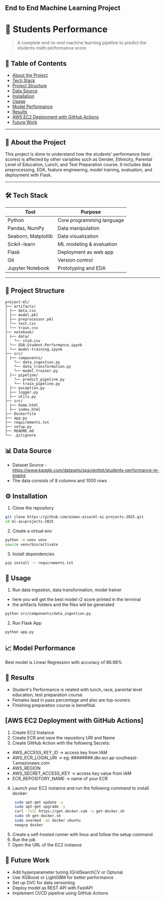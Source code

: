 ## End to End Machine Learning Project
# 🧠 Students Performance

> A complete end-to-end machine learning pipeline to predict the students math performance score

## 📌 Table of Contents
- [About the Project](#about-the-project)
- [Tech Stack](#tech-stack)
- [Project Structure](#project-structure)
- [Data Source](#data-source)
- [Installation](#installation)
- [Usage](#usage)
- [Model Performance](#model-performance)
- [Results](#results)
- [AWS EC2 Deployment with GitHub Actions](#deployment)
- [Future Work](#future-work)

---

## 📖 About the Project

This project is done to understand how the students' performance (test scores) is affected by other variables such as Gender, Ethnicity, Parental Level of Education, Lunch, and Test Preparation course. It includes data preprocessing, EDA, feature engineering, model training, evaluation, and deployment with Flask.

---

## 🛠️ Tech Stack

| Tool               | Purpose                       |
|--------------------|-------------------------------|
| Python             | Core programming language     |
| Pandas, NumPy      | Data manipulation             |
| Seaborn, Matplotlib| Data visualization            |
| Scikit-learn       | ML modeling & evaluation      |
| Flask              | Deployment as web app         |
| Git                | Version control               |
| Jupyter Notebook   | Prototyping and EDA           |

---

## 📂 Project Structure
```
project-ml/
├── artifacts/
│ ├── data.csv
│ ├── model.pkl
│ ├── preprocessor.pkl
│ └── test.csv
│ └── train.csv
├── notebook/
│ ├── data/
│   └── stud.csv
│ └── EDA-Student-Performance.ipynb
│ └── model-training.ipynb
├── src/
│ ├── components/
│   └── data_ingestion.py
│   └── data_transformation.py
│   └── model_trainer.py
│ ├── pipeline/
│   └── predict_pipeline.py
│   └── train_pipeline.py
│ ├── exception.py
│ ├── logger.py
│ ├── utils.py
├── src/
│ ├── home.html
│ ├── index.html
├── Dockerfile
├── app.py
├── requirements.txt
├── setup.py
├── README.md
└── .gitignore
```

## 📊 Data Source
- Dataset Source - https://www.kaggle.com/datasets/spscientist/students-performance-in-exams 
- The data consists of 8 columns and 1000 rows

## ⚙️ Installation
1. Clone the repository
```bash
git clone https://github.com/aiman-aisa/ml-ai-projects-2025.git
cd ml-ai=projects-2025
```
2. Create a virtual env
```bash
python -m venv venv
source venv/bin/activate
```
3. Install dependencies
```bash
pip install -r requirements.txt
```
## 🚀 Usage
1. Run data ingestion, data transformation, model trainer
- here you will get the best model r2 score printed in the terminal
- the artifacts folders and the files will be generated
```bash
python src/components/data_ingestion.py
```
2. Run Flask App
```bash
python app.py
```

## 📈 Model Performance
Best model is Linear Regression with accuracy of 86.98%

## 📌 Results
- Student's Performance is related with lunch, race, parental level education, test preparation course
- Females lead in pass percentage and also are top-scorers
- Finishing preparation course is benefitial.

## [AWS EC2 Deployment with GitHub Actions]
1. Create EC2 Instance
2. Create ECR and save the repository URI and Name
3. Create GitHub Action with the following Secrets:
 - AWS_ACCESS_KEY_ID -> access key from IAM
 - AWS_ECR_LOGIN_URI -> eg: ########.dkr.ecr.ap-southeast-1.amazonaws.com
 - AWS_REGION
 - AWS_SECRET_ACCESS_KEY -> access key value from IAM
 - ECR_REPOSITORY_NAME -> name of your ECR
4. Launch your EC2 instance and run the following command to install docker:
   ```bash
    sudo apt-get update -y
    sudo apt-get upgrade -y
    curl -fsSL https://get.docker.com -o get-docker.sh
    sudo sh get-docker.sh
    sudo usermod -aG docker ubuntu
    newgrp docker
   ```
5. Create a self-hosted runner with linux and follow the setup command
6. Run the job
7. Open the URL of the EC2 instance

## 🔭 Future Work
- Add hyperparameter tuning (GridSearchCV or Optuna)
- Use XGBoost or LightGBM for better performance
- Set up DVC for data versioning
- Deploy model as REST API with FastAPI
- Implement CI/CD pipeline using GitHub Actions
